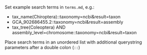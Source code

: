 Set example search terms in `terms.md`, e.g.:

- tax_name(Chiroptera)::taxonomy=ncbi&result=taxon
- GCA_902686455.2::taxonomy=ncbi&result=assembly
- tax_tree(Coleoptera) AND assembly_level=chromosome::taxonomy=ncbi&result=taxon

Place search terms in an unordered list with additional querystring parameters after a double colon (`::`)
